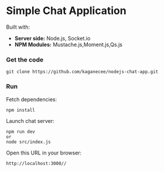 # Simple Chat Application

Built with:

  - <strong>Server side:</strong> Node.js, Socket.io
  - <strong>NPM Modules:</strong> Mustache.js,Moment.js,Qs.js

### Get the code

    git clone https://github.com/kaganecee/nodejs-chat-app.git

### Run

Fetch dependencies:

    npm install

Launch chat server:

    npm run dev
    or 
    node src/index.js

Open this URL in your browser:

    http://localhost:3000//
